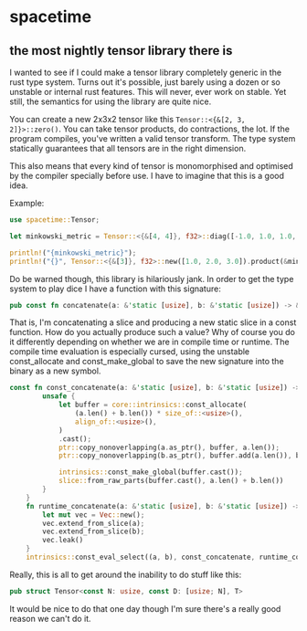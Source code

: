 # spacetime

## the most nightly tensor library there is

I wanted to see if I could make a tensor library completely generic in the rust type system. Turns out it's possible, just barely using a dozen or so unstable or internal rust features. This will never, ever work on stable. Yet still, the semantics for using the library are quite nice.

You can create a new 2x3x2 tensor like this `Tensor::<{&[2, 3, 2]}>::zero()`. You can take tensor products, do contractions, the lot. If the program compiles, you've written a valid tensor transform. The type system statically guarantees that all tensors are in the right dimension.

This also means that every kind of tensor is monomorphised and optimised by the compiler specially before use. I have to imagine that this is a good idea.

Example:

```rust
use spacetime::Tensor;

let minkowski_metric = Tensor::<{&[4, 4]}, f32>::diag([-1.0, 1.0, 1.0, 1.0]);

println!("{minkowski_metric}");
println!("{}", Tensor::<{&[3]}, f32>::new([1.0, 2.0, 3.0]).product(&minkowski_metric));
```

Do be warned though, this library is hilariously jank. In order to get the type system to play dice I have a function with this signature:

```rust
pub const fn concatenate(a: &'static [usize], b: &'static [usize]) -> &'static [usize]
```

That is, I'm concatenating a slice and producing a new static slice in a const function. How do you actually produce such a value? Why of course you do it differently depending on whether we are in compile time or runtime. The compile time evaluation is especially cursed, using the unstable const_allocate and const_make_global to save the new signature into the binary as a new symbol.

```rust
const fn const_concatenate(a: &'static [usize], b: &'static [usize]) -> &'static [usize] {
        unsafe {
            let buffer = core::intrinsics::const_allocate(
                (a.len() + b.len()) * size_of::<usize>(),
                align_of::<usize>(),
            )
            .cast();
            ptr::copy_nonoverlapping(a.as_ptr(), buffer, a.len());
            ptr::copy_nonoverlapping(b.as_ptr(), buffer.add(a.len()), b.len());

            intrinsics::const_make_global(buffer.cast());
            slice::from_raw_parts(buffer.cast(), a.len() + b.len())
        }
    }
    fn runtime_concatenate(a: &'static [usize], b: &'static [usize]) -> &'static [usize] {
        let mut vec = Vec::new();
        vec.extend_from_slice(a);
        vec.extend_from_slice(b);
        vec.leak()
    }
    intrinsics::const_eval_select((a, b), const_concatenate, runtime_concatenate)
```

Really, this is all to get around the inability to do stuff like this:

```rust
pub struct Tensor<const N: usize, const D: [usize; N], T>
```

It would be nice to do that one day though I'm sure there's a really good reason we can't do it.
